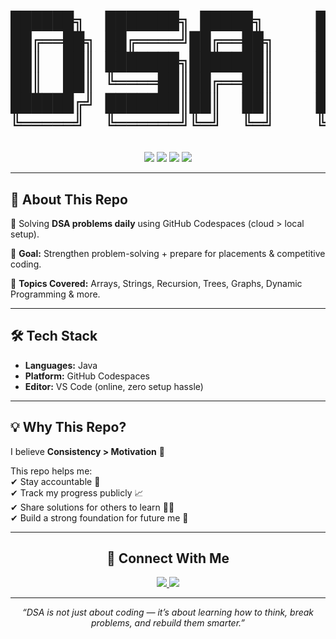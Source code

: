 <h1 align="center"> 
<pre>
██████╗  ███████╗ █████╗     ███████╗██╗███╗   ██╗ █████╗ ██╗     
██╔══██╗ ██╔════╝██╔══██╗    ██╔════╝██║████╗  ██║██╔══██╗██║     
██║  ██║ ███████╗███████║    █████╗  ██║██╔██╗ ██║███████║██║     
██║  ██║ ╚════██║██╔══██║    ██╔══╝  ██║██║╚██╗██║██╔══██║██║     
██████╔╝ ███████║██║  ██║    ██║     ██║██║ ╚████║██║  ██║███████╗
╚═════╝  ╚══════╝╚═╝  ╚═╝    ╚═╝     ╚═╝╚═╝  ╚═══╝╚═╝  ╚═╝╚══════╝
</pre>
</h1>

<p align="center"> 
  <img src="https://img.shields.io/badge/Language-Java%20%7C%20Python%20%7C%20C++-brightgreen?style=for-the-badge"> 
  <img src="https://img.shields.io/badge/Editor-VS%20Code-blue?style=for-the-badge&logo=visualstudiocode"> 
  <img src="https://img.shields.io/badge/Platform-GitHub%20Codespaces-lightgrey?style=for-the-badge&logo=github"> 
  <img src="https://img.shields.io/badge/Consistency-Daily-brightred?style=for-the-badge"> 
</p>

---

## 📖 About This Repo  
📌 Solving **DSA problems daily** using GitHub Codespaces (cloud > local setup).  

🎯 **Goal:** Strengthen problem-solving + prepare for placements & competitive coding.  

🧩 **Topics Covered:** Arrays, Strings, Recursion, Trees, Graphs, Dynamic Programming & more.  

---

## 🛠️ Tech Stack  
- **Languages:** Java 
- **Platform:** GitHub Codespaces  
- **Editor:** VS Code (online, zero setup hassle)  

---

## 💡 Why This Repo?  
I believe **Consistency > Motivation** 🚀  

This repo helps me:  
✔ Stay accountable 💯  
✔ Track my progress publicly 📈  
✔ Share solutions for others to learn 👨‍💻  
✔ Build a strong foundation for future me 🙌  

---

<h2 align="center">🔗 Connect With Me</h2>

<p align="center">
  <a href="https://github.com/singhharsh77">
    <img src="https://img.shields.io/badge/GitHub-@singhharsh77-black?style=for-the-badge&logo=github" />
  </a>
  <a href="https://www.linkedin.com/in/harsh-singh-781332248">
    <img src="https://img.shields.io/badge/LinkedIn-Harsh%20Singh-blue?style=for-the-badge&logo=linkedin" />
  </a>
</p>

---

<p align="center"><i>“DSA is not just about coding — it’s about learning how to think, break problems, and rebuild them smarter.”</i></p>
